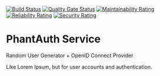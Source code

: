 [![Build Status](https://travis-ci.org/phantauth/phantauth-service.svg?branch=master)](https://travis-ci.org/phantauth/phantauth-service) [![Quality Gate Status](https://sonarcloud.io/api/project_badges/measure?project=phantauth_phantauth-service&metric=alert_status)](https://sonarcloud.io/dashboard?id=phantauth_phantauth-service) [![Maintainability Rating](https://sonarcloud.io/api/project_badges/measure?project=phantauth_phantauth-service&metric=sqale_rating)](https://sonarcloud.io/dashboard?id=phantauth_phantauth-service) [![Reliability Rating](https://sonarcloud.io/api/project_badges/measure?project=phantauth_phantauth-service&metric=reliability_rating)](https://sonarcloud.io/dashboard?id=phantauth_phantauth-service) [![Security Rating](https://sonarcloud.io/api/project_badges/measure?project=phantauth_phantauth-service&metric=security_rating)](https://sonarcloud.io/dashboard?id=phantauth_phantauth-service)

# PhantAuth Service

Random User Generator + OpenID Connect Provider

Like Lorem Ipsum, but for user accounts and authentication.

